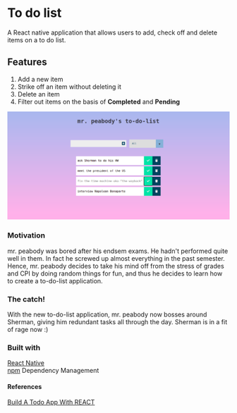 # To do list 
A React native application that allows users to add, check off and delete items on a to do list.

## Features
<ol>
<li>Add a new item</li>
<li>Strike off an item without deleting it</li>
<li>Delete an item</li>
<li>Filter out items on the basis of <b>Completed</b> and <b>Pending</b>
</ol>

![](/demo.png)

### Motivation 
mr. peabody was bored after his endsem exams. He hadn't performed quite well in them. In fact he screwed up almost everything in the past semester.<br>
Hence, mr. peabody decides to take his mind off from the stress of grades and CPI by doing random things for fun, and thus he decides to learn how to create a to-do-list application.

### The catch!
With the new to-do-list application, mr. peabody now bosses around Sherman, giving him redundant tasks all through the day. Sherman is in a fit of rage now :)

### Built with

[React Native](https://reactnative.dev/)<br>
[npm](https://www.npmjs.com/) Dependency Management<br>

#### References
[Build A Todo App With REACT](https://youtu.be/pCA4qpQDZD8)<br>
